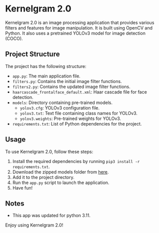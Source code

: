 # Kernelgram 2.0

Kernelgram 2.0 is an image processing application that provides various filters and features for image manipulation. It is built using OpenCV and Python. It also uses a pretrained YOLOv3 model for image detection (COCO).

## Project Structure

The project has the following structure:

- `app.py`: The main application file.
- `filters.py`: Contains the initial image filter functions.
- `filters2.py`: Contains the updated image filter functions.
- `haarcascade_frontalface_default.xml`: Haar cascade file for face detection.
- `models`: Directory containing pre-trained models.
  - `yolov3.cfg`: YOLOv3 configuration file.
  - `yolov3.txt`: Text file containing class names for YOLOv3.
  - `yolov3.weights`: Pre-trained weights for YOLOv3.
- `requirements.txt`: List of Python dependencies for the project.

## Usage

To use Kernelgram 2.0, follow these steps:

1. Install the required dependencies by running `pip3 install -r requirements.txt`.
2. Download the zipped models folder from [here](https://drive.google.com/file/d/1wTQ_H_fOFhB68GltHcGJL5b1lfwOYmDV/view?usp=share_link).
3. Add it to the project directory.
4. Run the `app.py` script to launch the application.
5. Have fun!


## Notes
- This app was updated for python 3.11.

Enjoy using Kernelgram 2.0!


